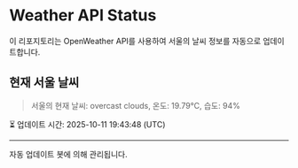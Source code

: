 
# Weather API Status

이 리포지토리는 OpenWeather API를 사용하여 서울의 날씨 정보를 자동으로 업데이트합니다.

## 현재 서울 날씨
> 서울의 현재 날씨: overcast clouds, 온도: 19.79°C, 습도: 94%

⏳ 업데이트 시간: 2025-10-11 19:43:48 (UTC)

---
자동 업데이트 봇에 의해 관리됩니다.
